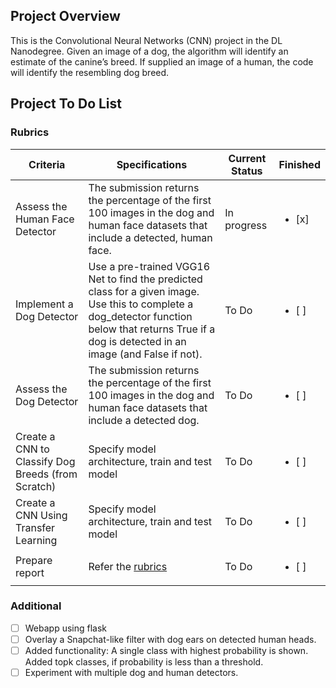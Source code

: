## Project Overview

This is the Convolutional Neural Networks (CNN) project in the DL Nanodegree. Given an image of a dog, the algorithm will identify an estimate of the canine’s breed.  If supplied an image of a human, the code will identify the resembling dog breed.  

## Project To Do List

### Rubrics
| Criteria                                           | Specifications                                                                                                                                                                                        | Current Status | Finished |
|----------------------------------------------------|-------------------------------------------------------------------------------------------------------------------------------------------------------------------------------------------------------|----------------|----------|
| Assess the Human Face Detector                     | The submission returns the percentage of the first 100 images in the dog and human face datasets that include a detected, human face.                                                                 | In progress    |<ul><li>[x] </li></ul>|
| Implement a Dog Detector                           | Use a pre-trained VGG16 Net to find the predicted class for a given image. Use this to complete a  dog_detector function below that returns True if a dog is detected in an image (and False if not). | To Do          |<ul><li>[ ] </li></ul>|
| Assess the Dog Detector                            | The submission returns the percentage of the first 100 images in the dog and human face datasets that include a detected dog.                                                                         | To Do          |<ul><li>[ ] </li></ul>|
| Create a CNN to Classify Dog Breeds (from Scratch) | Specify model architecture, train and test model                                                                                                                                                      | To Do          |<ul><li>[ ] </li></ul>|
| Create a CNN Using Transfer Learning               | Specify model architecture, train and test model                                                                                                                                                      | To Do          |<ul><li>[ ] </li></ul>|
| Prepare report                                     | Refer the [rubrics](https://review.udacity.com/#!/rubrics/2259/view)                                                                                                                                  | To Do          |<ul><li>[ ] </li></ul>|


### Additional
- [ ] Webapp using flask
- [ ] Overlay a Snapchat-like filter with dog ears on detected human heads.
- [ ] Added functionality: A single class with highest probability is shown. Added topk classes, if probability is less than a threshold.
- [ ] Experiment with multiple dog and human detectors.
